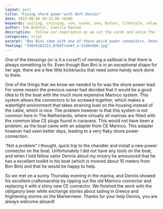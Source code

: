 ```yaml
---
layout: post
title: "Fixing shore power with deft Dennis"
date: 2015-08-08 10:12:06 +0100
keywords: sailing, cruising, sun, ocean, sea, Dufour, lifestyle, relax, enjoy
author: Tom Doehler, Camilla Ransom
description:  Follow our experience as we cut the cords and untie the lines, leaving behind the buzz of our busy city lives, and immerse ourselves in a life of sailing, anchoring, boating and generally living a happy cruisers life.
categories: trips
excerpt: "Bon Bini came with one of those weird power connectors. Dennis comes and helps with fixing the thing."
featimg: "19830161213_bfb0fcee4f_o-1140x600.jpg"
---
```

One of the blessings (or is it a curse?) of owning a sailboat is that there is always something to fix. Even though Bon Bini is in an exceptional shape for her age, there are a few little kickknacks that need some handy work done to them.


One of the things that we know we needed to fix was the shore power lead. For some reason the previous owner had decided that it would be a good idea to fit the boat with the much more expensive Marinco system. This system allows the connectors to be screwed together, which makes a watertight environment that takes straining load on the housing instead of the cable, which is nice. The problem however is that this system is not common here in The Netherlands, where virtually all marinas are fitted with the common blue CE plugs found in caravans. This would not have been a problem, as the boat came with an adapter from CE Marinco. This adapter however had seen better days, leading to a very flaky shore power connection.

“Not a problem” I thought, quick trip to the chandler and install a new power connector on the boat. Unfortunately I did not have any tools on the boat, and when I told fellow sailor Dennis about my misery he announced that he has a excellent toolkit in his boat (which is moored about 10 meters from Bon Bini) and that he would be happy to help.

So we met on a sunny Thursday evening in the marina, and Dennis showed his excellent craftsmanship by ripping out the old Marinco connector and replacing it with a shiny new CE connector. We finished the work with the obligatory beer while exchange stories about sailing in Greece and frightening storms on the Markermeer. Thanks for your help Dennis, you are always welcome aboard!
